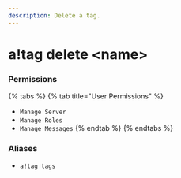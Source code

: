 ```yaml
---
description: Delete a tag.
---
```


# a!tag delete &lt;name&gt;

### Permissions

{% tabs %}
{% tab title="User Permissions" %}
* `Manage Server`
* `Manage Roles`
* `Manage Messages`
{% endtab %}
{% endtabs %}

### Aliases

* `a!tag tags`

